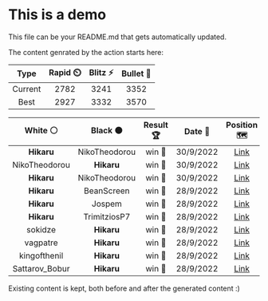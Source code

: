 # This is a demo

This file can be your README.md that gets automatically updated.

The content genrated by the action starts here:

<!--START_SECTION:chessStats-->
<!-- Automatically generated with https://github.com/Balastrong/chess-stats-action -->

| Type | Rapid ⏲️ | Blitz ⚡ | Bullet 🔫 |
|:---:|:---:|:---:|:---:|
| Current | 2782 | 3241 | 3352 |
| Best | 2927 | 3332 | 3570 |

| White ⚪ | Black ⚫ | Result 🏆 | Date 📅 | Position 🗺️ | Type 🕕 |
|:---:|:---:|:---:|:---:|:---:|:---:|
| **Hikaru** | NikoTheodorou | win 🥇 | 30/9/2022 | <a href="http://www.ee.unb.ca/cgi-bin/tervo/fen.pl?select=5bk1/p6p/1p1pP1pP/2p2pB1/2P5/1P3KP1/P4P2/8 b - -">Link</a> | Blitz |
| NikoTheodorou | **Hikaru** | win 🥇 | 30/9/2022 | <a href="http://www.ee.unb.ca/cgi-bin/tervo/fen.pl?select=6k1/p1R3bp/Np1qb3/5r2/1P1p4/Q2Pp1P1/P4pKP/5R2 w - -">Link</a> | Blitz |
| **Hikaru** | NikoTheodorou | win 🥇 | 30/9/2022 | <a href="http://www.ee.unb.ca/cgi-bin/tervo/fen.pl?select=4r1k1/6Pp/p2p1p2/1p2q2n/1Pp5/5Q1P/P1P1N1RB/7K b - -">Link</a> | Blitz |
| **Hikaru** | BeanScreen | win 🥇 | 28/9/2022 | <a href="http://www.ee.unb.ca/cgi-bin/tervo/fen.pl?select=5k2/r5p1/P7/2BB4/5P2/8/7P/7K b - -">Link</a> | Blitz |
| **Hikaru** | Jospem | win 🥇 | 28/9/2022 | <a href="http://www.ee.unb.ca/cgi-bin/tervo/fen.pl?select=1r4k1/3R3p/2Ppp1p1/1p6/5P2/4P2P/6PK/8 b - -">Link</a> | Blitz |
| **Hikaru** | TrimitziosP7 | win 🥇 | 28/9/2022 | <a href="http://www.ee.unb.ca/cgi-bin/tervo/fen.pl?select=5R2/6kp/4N3/1p1Q4/5p1r/1P1qB3/6PP/7K b - -">Link</a> | Blitz |
| sokidze | **Hikaru** | win 🥇 | 28/9/2022 | <a href="http://www.ee.unb.ca/cgi-bin/tervo/fen.pl?select=8/8/7K/3p2Q1/2nP1q2/4k3/8/8 w - -">Link</a> | Blitz |
| vagpatre | **Hikaru** | win 🥇 | 28/9/2022 | <a href="http://www.ee.unb.ca/cgi-bin/tervo/fen.pl?select=7k/8/7P/p5p1/Pp2BpP1/1P6/1KP5/3r4 w - -">Link</a> | Blitz |
| kingofthenil | **Hikaru** | win 🥇 | 28/9/2022 | <a href="http://www.ee.unb.ca/cgi-bin/tervo/fen.pl?select=5r1k/6b1/4R2p/7P/1p1PP1p1/4P3/1P3qPK/2Q2B2 w - -">Link</a> | Blitz |
| Sattarov_Bobur | **Hikaru** | win 🥇 | 28/9/2022 | <a href="http://www.ee.unb.ca/cgi-bin/tervo/fen.pl?select=8/1p1k1p2/p7/3p2pp/6P1/Pq1r3P/1b2Q2R/2K1B3 w - -">Link</a> | Blitz |

<!--END_SECTION:chessStats-->

Existing content is kept, both before and after the generated content :)
